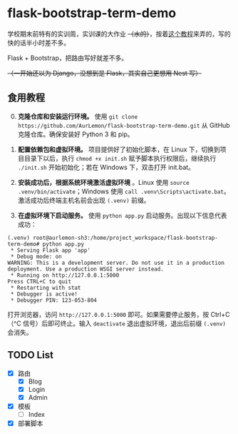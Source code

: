 # flask-bootstrap-term-demo
学校期末前特有的实训周，实训课的大作业 ~~（水的）~~，按着[这个教程](https://www.bilibili.com/video/BV1y1kjYvEsH/)来弄的，写的快的话半小时差不多。

Flask + Bootstrap，把路由写好就差不多。

~~（一开始还以为 Django，没想到是 Flask，其实自己更想用 Nest 写）~~

## 食用教程
0. **克隆仓库和安装运行环境。** 使用 `git clone https://github.com/AurLemon/flask-bootstrap-term-demo.git` 从 GitHub 克隆仓库。确保安装好 Python 3 和 pip。

1. **配置依赖包和虚拟环境。** 项目提供好了初始化脚本，在 Linux 下，切换到项目目录下以后，执行 `chmod +x init.sh` 赋予脚本执行权限后，继续执行 `./init.sh` 开始初始化；若在 Windows 下，双击打开 init.bat。

2. **安装成功后，根据系统环境激活虚拟环境** 。Linux 使用 `source .venv/bin/activate`；Windows 使用 `call .venv\Scripts\activate.bat`。激活成功后终端主机名前会出现 `(.venv)` 前缀。

3. **在虚拟环境下启动服务。** 使用 `python app.py` 启动服务。出现以下信息代表成功：
```shell
(.venv) root@aurlemon-sh3:/home/project_workspace/flask-bootstrap-term-demo# python app.py
 * Serving Flask app 'app'
 * Debug mode: on
WARNING: This is a development server. Do not use it in a production deployment. Use a production WSGI server instead.
 * Running on http://127.0.0.1:5000
Press CTRL+C to quit
 * Restarting with stat
 * Debugger is active!
 * Debugger PIN: 123-053-804
```
打开浏览器，访问 `http://127.0.0.1:5000` 即可。如果需要停止服务，按 Ctrl+C（^C 信号）后即可终止。输入 `deactivate` 退出虚拟环境，退出后前缀 `(.venv)` 会消失。

## TODO List
- [x] 路由
    - [x] Blog
    - [x] Login
    - [x] Admin
- [x] 模板
    - [ ] Index
- [x] 部署脚本